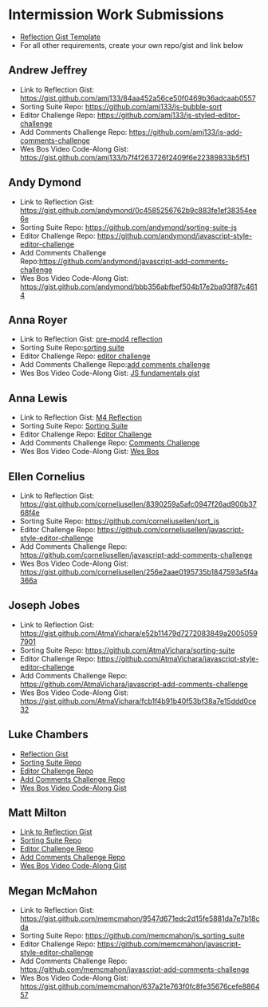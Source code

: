 # Intermission Work Submissions

* [Reflection Gist Template](https://gist.github.com/case-eee/6a5b06bf88c3fa82d9498c6763314ae4)
* For all other requirements, create your own repo/gist and link below

## Andrew Jeffrey
- Link to Reflection Gist: https://gist.github.com/amj133/84aa452a56ce50f0469b36adcaab0557
- Sorting Suite Repo: https://github.com/amj133/js-bubble-sort
- Editor Challenge Repo:  https://github.com/amj133/js-styled-editor-challenge
- Add Comments Challenge Repo:  https://github.com/amj133/js-add-comments-challenge
- Wes Bos Video Code-Along Gist:  https://gist.github.com/amj133/b7f4f263726f2409f6e22389833b5f51

## Andy Dymond
- Link to Reflection Gist: https://gist.github.com/andymond/0c4585256762b9c883fe1ef38354ee6e
- Sorting Suite Repo: https://github.com/andymond/sorting-suite-js
- Editor Challenge Repo: https://github.com/andymond/javascript-style-editor-challenge
- Add Comments Challenge Repo:https://github.com/andymond/javascript-add-comments-challenge
- Wes Bos Video Code-Along Gist: https://gist.github.com/andymond/bbb356abfbef504b17e2ba93f87c4614

## Anna Royer
- Link to Reflection Gist: [pre-mod4 reflection](https://gist.github.com/annaroyer/235bb82935016b4848395afef481d291)
- Sorting Suite Repo:[sorting suite](https://github.com/annaroyer/sorting-suite)
- Editor Challenge Repo: [editor challenge](https://github.com/annaroyer/javascript-style-editor-challenge)
- Add Comments Challenge Repo:[add comments challenge](https://github.com/annaroyer/javascript-add-comments-challenge)
- Wes Bos Video Code-Along Gist: [JS fundamentals gist](https://gist.github.com/annaroyer/f3ae75a5e1a5f99c1914f43fc42f9011)

## Anna Lewis
- Link to Reflection Gist: [M4 Reflection](https://gist.github.com/anlewis/1d87a0b6f746dfd026635daaa02444b8)
- Sorting Suite Repo: [Sorting Suite](https://github.com/anlewis/sorting-suite-js)
- Editor Challenge Repo: [Editor Challenge](https://github.com/anlewis/javascript-style-editor-challenge)
- Add Comments Challenge Repo: [Comments Challenge](https://github.com/anlewis/javascript-add-comments-challenge)
- Wes Bos Video Code-Along Gist: [Wes Bos](https://gist.github.com/anlewis/0b58c5cd0fb70064a635eb823d79d0b0)

## Ellen Cornelius
- Link to Reflection Gist: https://gist.github.com/corneliusellen/8390259a5afc0947f26ad900b3768f4e
- Sorting Suite Repo: https://github.com/corneliusellen/sort_js
- Editor Challenge Repo: https://github.com/corneliusellen/javascript-style-editor-challenge
- Add Comments Challenge Repo: https://github.com/corneliusellen/javascript-add-comments-challenge
- Wes Bos Video Code-Along Gist: https://gist.github.com/corneliusellen/256e2aae0195735b1847593a5f4a366a

## Joseph Jobes
- Link to Reflection Gist: https://gist.github.com/AtmaVichara/e52b11479d7272083849a20050597901
- Sorting Suite Repo: https://github.com/AtmaVichara/sorting-suite
- Editor Challenge Repo: https://github.com/AtmaVichara/javascript-style-editor-challenge
- Add Comments Challenge Repo: https://github.com/AtmaVichara/javascript-add-comments-challenge
- Wes Bos Video Code-Along Gist: https://gist.github.com/AtmaVichara/fcb1f4b91b40f53bf38a7e15ddd0ce32

## Luke Chambers
- [Reflection Gist](https://gist.github.com/lnchambers/586fc75b9d81647610763c471dc0d148)
- [Sorting Suite Repo](https://github.com/lnchambers/sorting-suite)
- [Editor Challenge Repo](https://github.com/lnchambers/javascript-style-editor-challenge)
- [Add Comments Challenge Repo](https://github.com/lnchambers/javascript-add-comments-challenge)
- [Wes Bos Video Code-Along Gist](https://gist.github.com/lnchambers/15f086abce15426a3f701abd08fd021d)

## Matt Milton
- [Link to Reflection Gist](https://gist.github.com/mgmilton/e28b902b416afbdc97a21f32b0769dd)
- [Sorting Suite Repo](https://github.com/mgmilton/intermissionwork/tree/master/sorting_suite)
- [Editor Challenge Repo](https://github.com/mgmilton/intermissionwork/tree/master/dom_manipulation_challenges/style_editor)
- [Add Comments Challenge Repo](https://github.com/mgmilton/intermissionwork/tree/master/dom_manipulation_challenges/add_comments)
- [Wes Bos Video Code-Along Gist](https://github.com/mgmilton/intermissionwork/tree/master/wesdos_js30)

## Megan McMahon
- Link to Reflection Gist: https://gist.github.com/memcmahon/9547d671edc2d15fe5881da7e7b18cda
- Sorting Suite Repo: https://github.com/memcmahon/js_sorting_suite
- Editor Challenge Repo: https://github.com/memcmahon/javascript-style-editor-challenge
- Add Comments Challenge Repo: https://github.com/memcmahon/javascript-add-comments-challenge
- Wes Bos Video Code-Along Gist: https://gist.github.com/memcmahon/637a21e763f0fc8fe35676cefe886457
